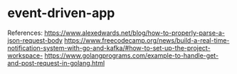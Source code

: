 # event-driven-app

References:
https://www.alexedwards.net/blog/how-to-properly-parse-a-json-request-body
https://www.freecodecamp.org/news/build-a-real-time-notification-system-with-go-and-kafka/#how-to-set-up-the-project-workspace-
https://www.golangprograms.com/example-to-handle-get-and-post-request-in-golang.html
